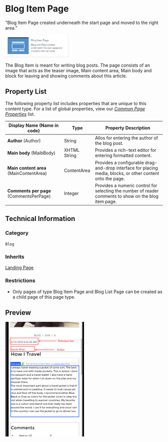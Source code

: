 # Blog Item Page
"Blog Item Page created underneath the start page and moved to the right area."

<img src="../Screenshots/Blog%20Item%20Page%20-%20icon.png?raw=true" alt="<PAGETYPE> icon" width="40%" />

The Blog Item is meant for writing blog posts. The page consists of an image that acts as the teaser image, Main content area, Main body and block for leaving and showing comments about this article.

## Property List
The following property list includes properties that are unique to this content type. For a list of global properties, view our [*Common Page Properties*](https://github.com/egandalf/FoundationDocumentation/blob/master/Page%20Types/Common%20Properties.md) list.

Display Name (Name in code) | Type | Property Description
--------------|------|---------------
**Author** (Author) | String | Allos for entering the author of the blog post.
**Main body** (MaibBody) | XHTML String | Provides a rich-text editor for entering formatted content.
**Main content area** (MainContentArea) | ContentArea | Provides a configurable drag-and-drop interface for placing media, blocks, or other content onto the page.
**Comments per page** (CommentsPerPage) | Integer | Provides a numeric control for selecting the number of reader comments to show on the blog item page.

## Technical Information

### Category
`Blog`

### Inherits
[Landing Page](#)

### Restrictions
* Only pages of type Blog Item Page and Blog List Page can be created as a child page of this page type.

## Preview
<img src="../Screenshots/Blog%20Item%20Page%20-%20Preview.png?raw=true" alt="Preview of Blog Item Page" width="50%"/>
